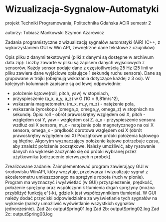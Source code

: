 # Wizualizacja-Sygnalow-Automatyki
projekt Techniki Programowania, Politechnika Gdańska ACiR semestr 2

autorzy:
Tobiasz Mańkowski
Szymon Azarewicz

Zadania programistyczne z wizualizacją sygnałów automatyki (AiR)
(C++, z wykorzystaniem GUI w Win API, zewnętrzne dane tekstowe z czujników)

Opis pliku z danymi tekstowymi (pliki z danymi są dostępne w archiwum data.zip):
Liczby zawarte w pliku są zapisem danych wyjściowych z sensorów. Każdy sensor podaje dane z częstotliwością
25 Hz (25 linii w pliku zawiera dane wyjściowe opisujące 1 sekundę ruchu sensora). Dane są grupowane w trójki
(obejmują wskazania dotyczące każdej z 3 osi). W kolejnych kolumnach zapisane są od lewej odpowiednio:
- położenie kątowe(roll, pitch, yaw) w stopniach,
- przyspieszenie (a_x, a_y, a_z) w G (1G = 9,81m/s^2),
- wskazania magnetometru (m_x, m_y, m_z) - natężenie pola,
- wskazania żyroskopu (omega_x, omega_y, omega_z) w stopniach na sekundę.
Opis:
roll - obrót prawoskrętny względem osi X, pitch - względem osi Y, yaw - względem osi Z.
a_x - przyspieszenie sensora wzdłuż osi X sensora,
m_x - natężenie pola magnetycznego na osi X sensora,
omega_x - prędkość obrotowa względem osi X (obrót prawoskrętny względem osi X)
Początkowe próbki położenia kątowego są błędne. Algorytm wyznaczający położenie kątowe potrzebuje czasu, aby
znaleźć położenie początkowe. Należy umożliwić, aby rysowanie danych na wykresie zaczynało się od próbki
wybranej przez użytkownika (odrzucenie pierwszych n próbek).


Zrealizowane zadanie:
Zaimplementować program zawierający GUI w środowisku WinAPI, który wczytuje, przetwarza i wizualizuje
sygnał z akcelerometru umieszczonego na sprężynie robota (ruch w pionie). Program ma wyznaczyć i wyświetlać
(w GUI) przyspieszenie, prędkość, położenie sprężyny oraz współczynnik tłumienia drgań sprężyny (można
przybliżyć funkcją e^(-k), gdzie k jest współczynnikiem tłumienia). W GUI należy dodać przyciski
odpowiedzialne za wyświetlanie tych sygnałów na wykresie (należy umożliwić wyświetlanie wszystkich sygnałów
jednocześnie).
Zad 2a: outputSpring01.log
Zad 2b: outputSpring02.log
Zad 2c: outputSpring03.log
